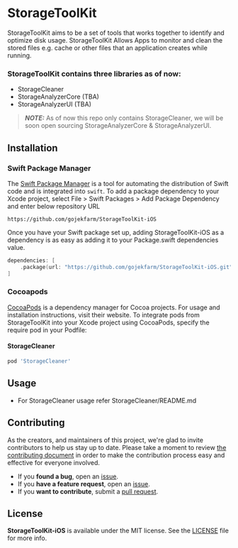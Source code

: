 # StorageToolKit

StorageToolKit aims to be a set of tools that works together to identify and optimize disk usage. StorageToolKit Allows Apps to monitor and clean the stored files e.g. cache or other files that an application creates while running.


### StorageToolKit contains three libraries as of now:
- StorageCleaner
- StorageAnalyzerCore (TBA)
- StorageAnalyzerUI (TBA)

> **_NOTE:_**  As of now this repo only contains StorageCleaner, we will be soon open sourcing StorageAnalyzerCore & StorageAnalyzerUI.


## Installation

### Swift Package Manager

The [Swift Package Manager](https://swift.org/package-manager/) is a tool for automating the distribution of Swift code and is integrated into `swift`.
To add a package dependency to your Xcode project, select File > Swift Packages > Add Package Dependency and enter below repository URL

```
https://github.com/gojekfarm/StorageToolKit-iOS
```

Once you have your Swift package set up, adding StorageToolKit-iOS as a dependency is as easy as adding it to your Package.swift dependencies value.

```swift
dependencies: [
    .package(url: "https://github.com/gojekfarm/StorageToolKit-iOS.git", .upToNextMajor(from: "0.0.9"))
]
```

### Cocoapods

[CocoaPods](https://cocoapods.org/) is a dependency manager for Cocoa projects. For usage and installation instructions, visit their website. To integrate pods from StorageToolKit into your Xcode project using CocoaPods, specify the require pod in your Podfile:

#### StorageCleaner

```ruby
pod 'StorageCleaner'
```

## Usage 

* For StorageCleaner usage refer StorageCleaner/README.md

## Contributing

As the creators, and maintainers of this project, we're glad to invite contributors to help us stay up to date. Please take a moment to review [the contributing document](.github/CONTRIBUTING.md) in order to make the contribution process easy and effective for everyone involved.

- If you **found a bug**, open an [issue](https://github.com/gojek/StorageToolKit-iOS/issues).
- If you **have a feature request**, open an [issue](https://github.com/gojek/StorageToolKit-iOS/issues).
- If you **want to contribute**, submit a [pull request](https://github.com/gojek/StorageToolKit-iOS/pulls).

## License

**StorageToolKit-iOS** is available under the MIT license. See the [LICENSE](LICENSE) file for more info.
